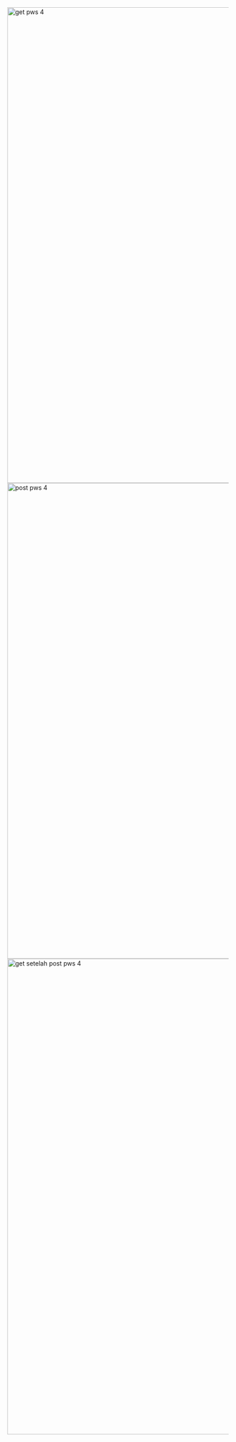 <img width="1920" height="1080" alt="get pws 4" src="https://github.com/user-attachments/assets/16069cc2-77e5-422e-9b6c-d3037b326e1c" />
<img width="1920" height="1080" alt="post pws 4" src="https://github.com/user-attachments/assets/36055830-0419-44e0-aebf-de2b6f4627ff" />
<img width="1920" height="1080" alt="get setelah post pws 4" src="https://github.com/user-attachments/assets/0dc420a7-d7b9-4e9a-8f21-ab742ea61b73" />
